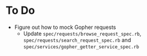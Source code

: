 # To Do

* Figure out how to mock Gopher requests
  * Update `spec/requests/browse_request_spec.rb`, `spec/requests/search_request_spec.rb` and `spec/services/gopher_getter_service_spec.rb`
